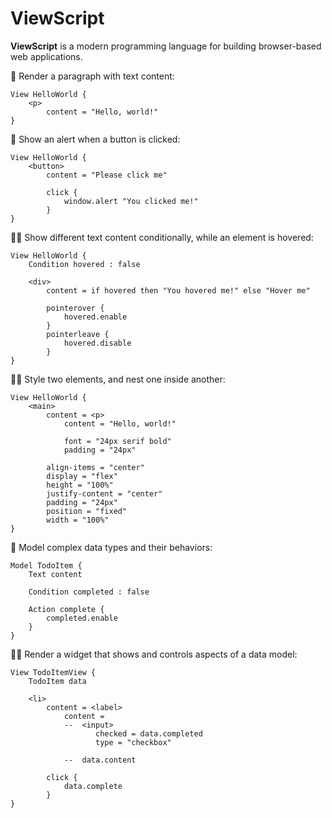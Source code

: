 # ViewScript

**ViewScript** is a modern programming language for building browser-based web applications.

🧙 Render a paragraph with text content:

```
View HelloWorld {
    <p>
        content = "Hello, world!"
}
```

💁 Show an alert when a button is clicked:

```
View HelloWorld {
    <button>
        content = "Please click me"

        click {
            window.alert "You clicked me!"
        }
}
```

🧑‍🔬 Show different text content conditionally, while an element is hovered:

```
View HelloWorld {
    Condition hovered : false

    <div>
        content = if hovered then "You hovered me!" else "Hover me"

        pointerover {
            hovered.enable
        }
        pointerleave {
            hovered.disable
        }
}
```

🧑‍🎨 Style two elements, and nest one inside another:

```
View HelloWorld {
    <main>
        content = <p>
            content = "Hello, world!"

            font = "24px serif bold"
            padding = "24px"

        align-items = "center"
        display = "flex"
        height = "100%"
        justify-content = "center"
        padding = "24px"
        position = "fixed"
        width = "100%"
}
```

👷 Model complex data types and their behaviors:

```
Model TodoItem {
    Text content

    Condition completed : false

    Action complete {
        completed.enable
    }
}
```

🧑‍🏭 Render a widget that shows and controls aspects of a data model:

```
View TodoItemView {
    TodoItem data

    <li>
        content = <label>
            content =
            --  <input>
                   checked = data.completed
                   type = "checkbox"

            --  data.content

        click {
            data.complete
        }
}
```
